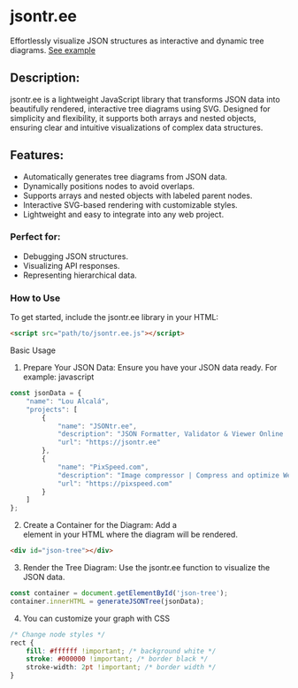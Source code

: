 # jsontr.ee
Effortlessly visualize JSON structures as interactive and dynamic tree diagrams. [See example](https://jsontr.ee/)

## Description:
jsontr.ee is a lightweight JavaScript library that transforms JSON data into beautifully rendered, interactive tree diagrams using SVG. Designed for simplicity and flexibility, it supports both arrays and nested objects, ensuring clear and intuitive visualizations of complex data structures.

## Features:

- Automatically generates tree diagrams from JSON data.
- Dynamically positions nodes to avoid overlaps.
- Supports arrays and nested objects with labeled parent nodes.
- Interactive SVG-based rendering with customizable styles.
- Lightweight and easy to integrate into any web project.

### Perfect for:

- Debugging JSON structures.
- Visualizing API responses.
- Representing hierarchical data.

### How to Use

To get started, include the jsontr.ee library in your HTML:
```html
<script src="path/to/jsontr.ee.js"></script>
```

Basic Usage

1. Prepare Your JSON Data: Ensure you have your JSON data ready. For example:
javascript

```javascript
const jsonData = {
    "name": "Lou Alcalá",
    "projects": [
        {
            "name": "JSONtr.ee",
            "description": "JSON Formatter, Validator & Viewer Online | JSONtr.ee",
            "url": "https://jsontr.ee"
        },
        {
            "name": "PixSpeed.com",
            "description": "Image compressor | Compress and optimize WebP, PNG, JPG, JPeG and AVIF",
            "url": "https://pixspeed.com"
        }
    ]
};
```

2. Create a Container for the Diagram: Add a <div> element in your HTML where the diagram will be rendered.

```html
<div id="json-tree"></div>
```

3. Render the Tree Diagram: Use the jsontr.ee function to visualize the JSON data.

```javascript
const container = document.getElementById('json-tree');
container.innerHTML = generateJSONTree(jsonData);
```

4. You can customize your graph with CSS

```css
/* Change node styles */
rect {
    fill: #ffffff !important; /* background white */
    stroke: #000000 !important; /* border black */
    stroke-width: 2pt !important; /* border width */
}
```